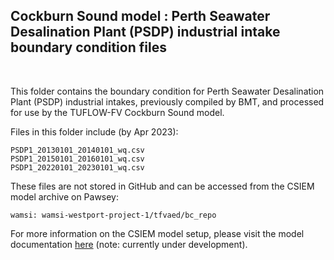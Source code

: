 ## Cockburn Sound model : Perth Seawater Desalination Plant (PSDP) industrial intake boundary condition files

<br>

This folder contains the boundary condition for Perth Seawater Desalination Plant (PSDP) industrial intakes, previously compiled by BMT, and processed for use by the TUFLOW-FV Cockburn Sound model.

Files in this folder include (by Apr 2023):

```
PSDP1_20130101_20140101_wq.csv
PSDP1_20150101_20160101_wq.csv
PSDP1_20220101_20230101_wq.csv
```

These files are not stored in GitHub and can be accessed from the CSIEM model archive on Pawsey:

```
wamsi: wamsi-westport-project-1/tfvaed/bc_repo
```

For more information on the CSIEM model setup, please visit the model documentation [here](https://aquaticecodynamics.github.io/csiem-science/) (note: currently under development).
